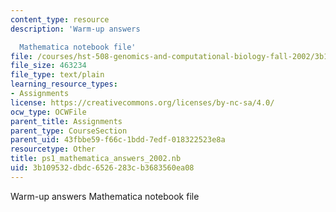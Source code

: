```yaml
---
content_type: resource
description: 'Warm-up answers

  Mathematica notebook file'
file: /courses/hst-508-genomics-and-computational-biology-fall-2002/3b109532dbdc6526283cb3683560ea08_ps1_mathematica_answers_2002.nb
file_size: 463234
file_type: text/plain
learning_resource_types:
- Assignments
license: https://creativecommons.org/licenses/by-nc-sa/4.0/
ocw_type: OCWFile
parent_title: Assignments
parent_type: CourseSection
parent_uid: 43fbbe59-f66c-1bdd-7edf-018322523e8a
resourcetype: Other
title: ps1_mathematica_answers_2002.nb
uid: 3b109532-dbdc-6526-283c-b3683560ea08
---
```

Warm-up answers
Mathematica notebook file